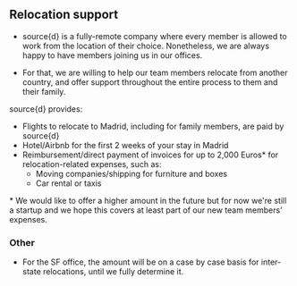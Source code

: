 ## Relocation support

- source{d} is a fully-remote company where every member is allowed to work from the location of their choice. Nonetheless, we are always happy to have members joining us in our offices.

- For that, we are willing to help our team members relocate from another country, and offer support throughout the entire process to them and their family. 

source{d} provides:

- Flights to relocate to Madrid, including for family members, are paid by source{d}
- Hotel/Airbnb for the first 2 weeks of your stay in Madrid
- Reimbursement/direct payment of invoices for up to 2,000 Euros* for relocation-related expenses, such as:
  - Moving companies/shipping for furniture and boxes
  - Car rental or taxis

\* We would like to offer a higher amount in the future but for now we're still a startup and we hope this covers at least part of our new team members’ expenses.

### Other

- For the SF office, the amount will be on a case by case basis for inter-state relocations, until we fully determine it.
